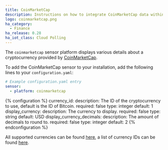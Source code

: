```yaml
---
title: CoinMarketCap
description: Instructions on how to integrate CoinMarketCap data within Home Assistant.
logo: coinmarketcap.png
ha_category:
  - Finance
ha_release: 0.28
ha_iot_class: Cloud Polling
---
```


The `coinmarketcap` sensor platform displays various details about a cryptocurrency provided by [CoinMarketCap](https://coinmarketcap.com/).

To add the CoinMarketCap sensor to your installation, add the following lines to your `configuration.yaml`:

```yaml
# Example configuration.yaml entry
sensor:
  - platform: coinmarketcap
```

{% configuration %}
currency_id:
  description: The ID of the cryptocurrency to use, default is the ID of Bitcoin.
  required: false
  type: integer
  default: 1
display_currency:
  description: The currency to display.
  required: false
  type: string
  default: USD
display_currency_decimals:
  description: The amount of decimals to round to.
  required: false
  type: integer
  default: 2
{% endconfiguration %}

All supported currencies can be found [here](https://coinmarketcap.com/api/), a list of currency IDs can be found [here](https://api.coinmarketcap.com/v2/ticker/).
